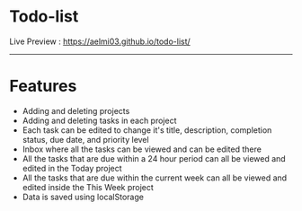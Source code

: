 # Todo-list
Live Preview : <https://aelmi03.github.io/todo-list/>

---

# Features
- Adding and deleting projects
- Adding and deleting tasks in each project
- Each task can be edited to change it's title, description, completion status, due date, and priority level
- Inbox where all the tasks can be viewed and can be edited there
- All the tasks that are due within a 24 hour period can all be viewed and edited in the Today project
- All the tasks that are due within the current week can all be viewed and edited inside the This Week project
- Data is saved using localStorage



